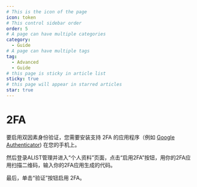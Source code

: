 ```yaml
---
# This is the icon of the page
icon: token
# This control sidebar order
order: 5
# A page can have multiple categories
category:
  - Guide
# A page can have multiple tags
tag:
  - Advanced
  - Guide
# this page is sticky in article list
sticky: true
# this page will appear in starred articles
star: true
---
```


# 2FA

要启用双因素身份验证，您需要安装支持 2FA 的应用程序（例如 [Google Authenticator](https://play.google.com/store/apps/details?id=com.google.android.apps.authenticator2)) 在您的手机上。

然后登录ALIST管理并进入“个人资料”页面，点击“启用2FA”按钮，用你的2FA应用扫描二维码，输入你的2FA应用生成的代码。

最后，单击“验证”按钮启用 2FA。
